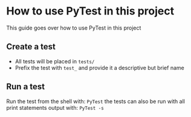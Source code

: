 # How to use PyTest in this project

This guide goes over how to use PyTest in this project

## Create a test
- All tests will be placed in `tests/`
- Prefix the test with `test_` and provide it a descriptive but brief name

## Run a test
Run the test from the shell with:
`PyTest`
the tests can also be run with all print statements output with:
`PyTest -s`
